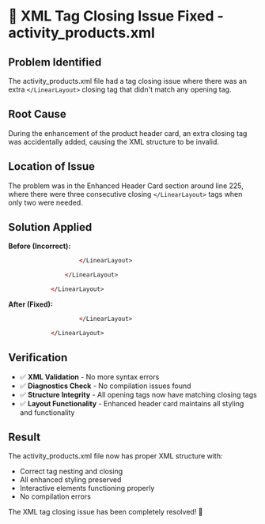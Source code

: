 # 🔧 XML Tag Closing Issue Fixed - activity_products.xml

## Problem Identified
The activity_products.xml file had a tag closing issue where there was an extra `</LinearLayout>` closing tag that didn't match any opening tag.

## Root Cause
During the enhancement of the product header card, an extra closing tag was accidentally added, causing the XML structure to be invalid.

## Location of Issue
The problem was in the Enhanced Header Card section around line 225, where there were three consecutive closing `</LinearLayout>` tags when only two were needed.

## Solution Applied
**Before (Incorrect):**
```xml
                    </LinearLayout>

                </LinearLayout>

            </LinearLayout>
```

**After (Fixed):**
```xml
                    </LinearLayout>

            </LinearLayout>
```

## Verification
- ✅ **XML Validation** - No more syntax errors
- ✅ **Diagnostics Check** - No compilation issues found
- ✅ **Structure Integrity** - All opening tags now have matching closing tags
- ✅ **Layout Functionality** - Enhanced header card maintains all styling and functionality

## Result
The activity_products.xml file now has proper XML structure with:
- Correct tag nesting and closing
- All enhanced styling preserved
- Interactive elements functioning properly
- No compilation errors

The XML tag closing issue has been completely resolved! 🎉